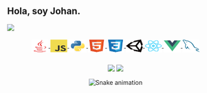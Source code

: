 ## Hola, soy Johan.
<div align="center" style="display: inline">
  <a href="https://github.com/JohanFZX">
  <img height="160em" src="https://github-readme-stats.vercel.app/api?username=JohanFZX&show_icons=true&theme=dracula&include_all_commits=true&count_private=true"/>
  <!--<img height="160em" src="https://github-readme-stats.vercel.app/api/top-langs/?username=JohanFZX&layout=compact&langs_count=7&theme=dracula"/>-->
</div>
<div align="center" style="display: inline_block"><br>
  <img align="center" alt="Icon Java" height="30" width="40" src="https://github.com/devicons/devicon/blob/master/icons/java/java-plain.svg">
  <img align="center" alt="Icon JavaScript" height="30" width="40" src="https://github.com/devicons/devicon/blob/master/icons/javascript/javascript-original.svg">
  <img align="center" alt="Icon Python" height="30" width="40" src="https://github.com/devicons/devicon/blob/master/icons/python/python-original.svg">
  <img align="center" alt="Icon HTML" height="30" width="40" src="https://raw.githubusercontent.com/devicons/devicon/master/icons/html5/html5-original.svg">
  <img align="center" alt="Icon CSS" height="30" width="40" src="https://raw.githubusercontent.com/devicons/devicon/master/icons/css3/css3-original.svg">
  <img align="center" alt="Icon Unity" height="30" width="40" src="https://github.com/devicons/devicon/blob/master/icons/unity/unity-original.svg">
  <img align="center" alt="Icon React" height="30" width="40" src="https://github.com/devicons/devicon/blob/master/icons/react/react-original.svg">
  <img align="center" alt="Icon Vue.js" height="30" width="40" src="https://github.com/devicons/devicon/blob/master/icons/vuejs/vuejs-original.svg">
  <img align="center" alt="Icon Mysql" height="30" width="40" src="https://github.com/devicons/devicon/blob/master/icons/mysql/mysql-original.svg">
</div>
  
  ##
 
<div align="center"> 
  <a href = "mailto:johanfore67@gmail.com"><img src="https://img.shields.io/badge/-Gmail-%23333?style=for-the-badge&logo=gmail&logoColor=white" target="_blank"></a>
  <a href="https://www.linkedin.com/in/johan-forero" target="_blank"><img src="https://img.shields.io/badge/-LinkedIn-%230077B5?style=for-the-badge&logo=linkedin&logoColor=white" target="_blank"></a> 
 
  ![Snake animation](https://github.com/JohanFZX/JohanFZX/blob/output/github-contribution-grid-snake.svg)
 
</div>
